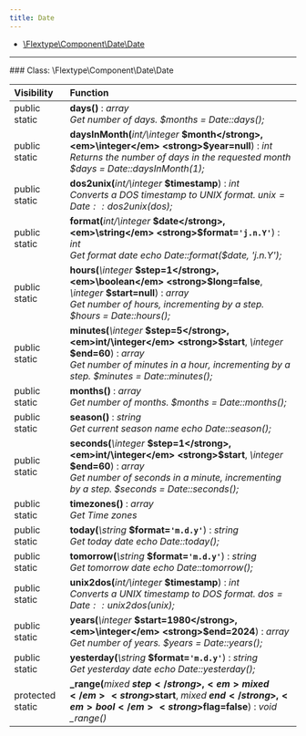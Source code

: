 ```yaml
---
title: Date
---
```


- [\Flextype\Component\Date\Date](#class-flextypecomponentdatedate)

<hr /><a id="class-flextypecomponentdatedate"></a>
### Class: \Flextype\Component\Date\Date

| Visibility | Function |
|:-----------|:---------|
| public static | <strong>days()</strong> : <em>array</em><br /><em>Get number of days. $months = Date::days();</em> |
| public static | <strong>daysInMonth(</strong><em>int/\integer</em> <strong>$month</strong>, <em>\integer</em> <strong>$year=null</strong>)</strong> : <em>int</em><br /><em>Returns the number of days in the requested month $days = Date::daysInMonth(1);</em> |
| public static | <strong>dos2unix(</strong><em>int/\integer</em> <strong>$timestamp</strong>)</strong> : <em>int</em><br /><em>Converts a DOS timestamp to UNIX format. $unix = Date::dos2unix($dos);</em> |
| public static | <strong>format(</strong><em>int/\integer</em> <strong>$date</strong>, <em>\string</em> <strong>$format=`'j.n.Y'`</strong>)</strong> : <em>int</em><br /><em>Get format date echo Date::format($date, 'j.n.Y');</em> |
| public static | <strong>hours(</strong><em>\integer</em> <strong>$step=1</strong>, <em>\boolean</em> <strong>$long=false</strong>, <em>\integer</em> <strong>$start=null</strong>)</strong> : <em>array</em><br /><em>Get number of hours, incrementing by a step. $hours = Date::hours();</em> |
| public static | <strong>minutes(</strong><em>\integer</em> <strong>$step=5</strong>, <em>int/\integer</em> <strong>$start</strong>, <em>\integer</em> <strong>$end=60</strong>)</strong> : <em>array</em><br /><em>Get number of minutes in a hour, incrementing by a step. $minutes = Date::minutes();</em> |
| public static | <strong>months()</strong> : <em>array</em><br /><em>Get number of months. $months = Date::months();</em> |
| public static | <strong>season()</strong> : <em>string</em><br /><em>Get current season name echo Date::season();</em> |
| public static | <strong>seconds(</strong><em>\integer</em> <strong>$step=1</strong>, <em>int/\integer</em> <strong>$start</strong>, <em>\integer</em> <strong>$end=60</strong>)</strong> : <em>array</em><br /><em>Get number of seconds in a minute, incrementing by a step. $seconds = Date::seconds();</em> |
| public static | <strong>timezones()</strong> : <em>array</em><br /><em>Get Time zones</em> |
| public static | <strong>today(</strong><em>\string</em> <strong>$format=`'m.d.y'`</strong>)</strong> : <em>string</em><br /><em>Get today date echo Date::today();</em> |
| public static | <strong>tomorrow(</strong><em>\string</em> <strong>$format=`'m.d.y'`</strong>)</strong> : <em>string</em><br /><em>Get tomorrow date echo Date::tomorrow();</em> |
| public static | <strong>unix2dos(</strong><em>int/\integer</em> <strong>$timestamp</strong>)</strong> : <em>int</em><br /><em>Converts a UNIX timestamp to DOS format. $dos = Date::unix2dos($unix);</em> |
| public static | <strong>years(</strong><em>\integer</em> <strong>$start=1980</strong>, <em>\integer</em> <strong>$end=2024</strong>)</strong> : <em>array</em><br /><em>Get number of years. $years = Date::years();</em> |
| public static | <strong>yesterday(</strong><em>\string</em> <strong>$format=`'m.d.y'`</strong>)</strong> : <em>string</em><br /><em>Get yesterday date echo Date::yesterday();</em> |
| protected static | <strong>_range(</strong><em>mixed</em> <strong>$step</strong>, <em>mixed</em> <strong>$start</strong>, <em>mixed</em> <strong>$end</strong>, <em>bool</em> <strong>$flag=false</strong>)</strong> : <em>void</em><br /><em>_range()</em> |
